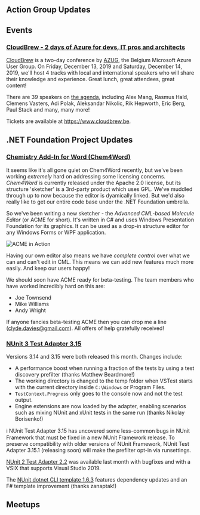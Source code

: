 ## Action Group Updates

## Events

### [CloudBrew - 2 days of Azure for devs, IT pros and architects](https://www.cloudbrew.be)

[CloudBrew](https://www.cloudbrew.be) is a two-day conference by [AZUG](https://www.azug.be), the Belgium Microsoft Azure User Group. On  Friday, December 13, 2019 and Saturday, December 14, 2019, we'll host 4 tracks with local and international speakers who will share their knowledge and experience. Great lunch, great attendees, great content!

There are 39 speakers on [the agenda](https://www.cloudbrew.be/#agenda), including Alex Mang, Rasmus Hald, Clemens Vasters, Adi Polak, Aleksandar Nikolic, Rik Hepworth, Eric Berg, Paul Stack and many, many more!

Tickets are available at https://www.cloudbrew.be.

## .NET Foundation Project Updates
### [Chemistry Add-In for Word (Chem4Word)](https://www.chem4word.co.uk/)

It seems like it's all gone quiet on Chem4Word recently, but we've been working _extremely_ hard on addressing some licensing concerns.  _Chem4Word_ is currently released under the Apache 2.0 license, but its structure 'sketcher' is a 3rd-party product which uses GPL. We've muddled through up to now because the editor is dyamically linked. But we'd also really like to get our entire code base under the .NET Foundation umbrella.

So we've been writing a new sketcher - the _Advanced CML-based Molecule Editor_ (or ACME for short).  It's written in C# and uses Windows Presentation Foundation for its graphics.  It can be used as a drop-in structure editor for any Windows Forms or WPF application.

 ![ACME in Action](https://user-images.githubusercontent.com/10074162/62897078-5f8fcd00-bd4a-11e9-8068-e153788e579f.png)

Having our own editor also means we have _complete control_ over what we can and can't edit in CML.  This means we can add new features much more easily.  And keep our users happy!

We should soon have ACME ready for beta-testing.  The team members who have worked incredibly hard on this are:
- Joe Townsend
- Mike Williams
- Andy Wright

 If anyone fancies beta-testing ACME then you can drop me a line (clyde.davies@gmail.com).  All offers of help gratefully received!

### [NUnit 3 Test Adapter 3.15](https://github.com/nunit/docs/wiki/Adapter-Release-Notes#nunit3-test-adapter-for-visual-studio---version-315---august-23-2019)

Versions 3.14 and 3.15 were both released this month. Changes include:

- A performance boost when running a fraction of the tests by using a test discovery prefilter (thanks Matthew Beardmore!)
- The working directory is changed to the temp folder when VSTest starts with the current directory inside `C:\Windows` or Program Files.
- `TestContext.Progress` only goes to the console now and not the test output.
- Engine extensions are now loaded by the adapter, enabling scenarios such as mixing NUnit and xUnit tests in the same run (thanks Nikolay Borisenko!)

ℹ NUnit Test Adapter 3.15 has uncovered some less-common bugs in NUnit Framework that must be fixed in a new NUnit Framework release. To preserve compatibility with older versions of NUnit Framework, NUnit Test Adapter 3.15.1 (releasing soon) will make the prefilter opt-in via runsettings.

[NUnit 2 Test Adapter 2.2](https://github.com/nunit/docs/wiki/AdapterV2-Release-Notes#nunit-test-adapter-for-visual-studio---version-220---june-5-2019) was available last month with bugfixes and with a VSIX that supports Visual Studio 2019.

The [NUnit dotnet CLI template 1.6.3](https://github.com/nunit/dotnet-new-nunit/releases/tag/v1.6.3) features dependency updates and an F# template improvement (thanks zanaptak!)

## Meetups

